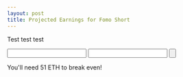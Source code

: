 ```yaml
---
layout: post
title: Projected Earnings for Fomo Short
---
```


<script src="https://ajax.googleapis.com/ajax/libs/jquery/3.3.1/jquery.min.js"></script>

Test test test

<div class="calc1">
  
  <input type="number" id="invested" />
  <input type="number" id="invested2" />
  <input type="button" id="cal1-button" text="Calculate" />
  <p class="calc1-result">You'll need <span id='result'>51</span> ETH to break even!</p>

</div>
